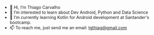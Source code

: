 - 👋 Hi, I’m Thiago Carvalho
- 👀 I’m interested to learn about Dev Android, Python and Data Science
- 🌱 I’m currently learning Kotlin for Android development at Santander's bootcamp.
- 📫 To reach me, just send me an email: tgthiag@gmail.com

<!---
tgthiag/tgthiag is a ✨ special ✨ repository because its `README.md` (this file) appears on your GitHub profile.
You can click the Preview link to take a look at your changes.
--->
